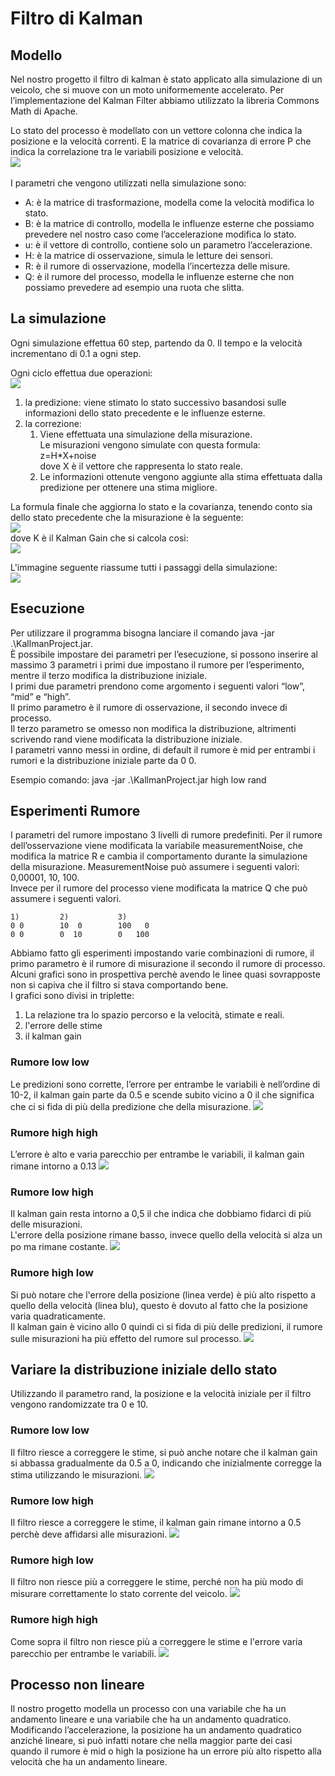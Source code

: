 # Filtro di Kalman

## Modello
Nel nostro progetto il filtro di kalman è stato applicato alla simulazione di un veicolo, che si muove con un moto uniformemente accelerato.
Per l’implementazione del Kalman Filter abbiamo utilizzato la libreria Commons Math di Apache.

Lo stato del processo è modellato con un vettore colonna che indica la posizione e la velocità correnti.
E la matrice di covarianza di errore P che indica la correlazione tra le variabili posizione e velocità.<br>
<img src="https://github.com/VittorioParagallo/IALAB_2019-2020/blob/master/Uncertainty/KallmanProject/img/formula.png"/><br><br>
I parametri che vengono utilizzati nella simulazione sono:
* A: è la matrice di trasformazione, modella come la velocità modifica lo stato.
* B: è la matrice di controllo, modella le influenze esterne che possiamo prevedere nel nostro caso come l’accelerazione modifica lo stato.
* u: è il vettore di controllo, contiene solo un parametro l’accelerazione.
* H: è la matrice di osservazione, simula le letture dei sensori.
* R: è il rumore di osservazione, modella l’incertezza delle misure.
* Q: è il rumore del processo, modella le influenze esterne che non possiamo prevedere ad esempio una ruota che slitta.

## La simulazione
Ogni simulazione effettua 60 step, partendo da 0.
Il tempo e la velocità incrementano di 0.1 a ogni step.

Ogni ciclo effettua due operazioni:
<br><img src="https://github.com/VittorioParagallo/IALAB_2019-2020/blob/master/Uncertainty/KallmanProject/img/formula1.png"/>
1. la predizione: viene stimato lo stato successivo basandosi sulle informazioni dello stato precedente e le influenze esterne.
1. la correzione:
   1. Viene effettuata una simulazione della misurazione.<br>Le misurazioni vengono simulate con questa formula:<br>z=H\*X+noise<br>dove X è il vettore che rappresenta lo stato reale.
   1. Le informazioni ottenute vengono aggiunte alla stima effettuata dalla predizione per ottenere una stima migliore.

La formula finale che aggiorna lo stato e la covarianza, tenendo conto sia dello stato precedente che la misurazione è la seguente:<br>
<img src="https://github.com/VittorioParagallo/IALAB_2019-2020/blob/master/Uncertainty/KallmanProject/img/formula2.png"/><br>
dove K è il Kalman Gain che si calcola così:<br>
<img src="https://github.com/VittorioParagallo/IALAB_2019-2020/blob/master/Uncertainty/KallmanProject/img/formula3.png"/><br>

L'immagine seguente riassume tutti i passaggi della simulazione:<br>
<img src="https://github.com/VittorioParagallo/IALAB_2019-2020/blob/master/Uncertainty/KallmanProject/img/kalflow.png"/><br>

## Esecuzione
Per utilizzare il programma bisogna lanciare il comando java -jar .\KallmanProject.jar.<br>
È possibile impostare dei parametri per l’esecuzione, si possono inserire al massimo 3 parametri i primi due impostano il rumore per l’esperimento, mentre il terzo modifica la distribuzione iniziale.<br>
I primi due parametri prendono come argomento i seguenti valori “low”, “mid” e “high”.<br>
Il primo parametro è il rumore di osservazione, il secondo invece di processo.<br>
Il terzo parametro se omesso non modifica la distribuzione, altrimenti scrivendo rand viene modificata la distribuzione iniziale.<br>
I parametri vanno messi in ordine, di default il rumore è mid per entrambi i rumori e la distribuzione iniziale parte da 0 0.<br>

Esempio comando:
java -jar .\KallmanProject.jar high low rand

## Esperimenti Rumore
I parametri del rumore impostano 3 livelli di rumore predefiniti.
Per il rumore dell’osservazione viene modificata la variabile measurementNoise, che modifica la matrice R e cambia il comportamento durante la simulazione della misurazione.
MeasurementNoise può assumere i seguenti valori: 0,00001, 10, 100.
<br>Invece per il rumore del processo viene modificata la matrice Q che può assumere i seguenti valori.
```
1)         2)           3)
0 0        10  0        100   0
0 0        0  10        0   100
```
Abbiamo fatto gli esperimenti impostando varie combinazioni di rumore, il primo parametro è il rumore di misurazione il secondo il rumore di processo.<br>
Alcuni grafici sono in prospettiva perchè avendo le linee quasi sovrapposte non si capiva che il filtro si stava comportando bene.<br>
I grafici sono divisi in triplette:
1. La relazione tra lo spazio percorso e la velocità, stimate e reali.
1. l'errore delle stime
1. il kalman gain
### Rumore low low
Le predizioni sono corrette, l’errore per entrambe le variabili è nell’ordine di 10-2, il kalman gain parte da 0.5 e scende subito vicino a 0 il che significa che ci si fida di più della predizione che della misurazione.
<img src="https://github.com/VittorioParagallo/IALAB_2019-2020/blob/master/Uncertainty/KallmanProject/img/explowlow.jpeg"/><br>
### Rumore high high
L’errore è alto e varia parecchio per entrambe le variabili, il kalman gain rimane intorno a 0.13
<img src="https://github.com/VittorioParagallo/IALAB_2019-2020/blob/master/Uncertainty/KallmanProject/img/exphighhigh.jpeg"/><br>
### Rumore low high
Il kalman gain resta intorno a 0,5 il che indica che dobbiamo fidarci di più delle misurazioni.<br>
L'errore della posizione rimane basso, invece quello della velocità si alza un po ma rimane costante.
<img src="https://github.com/VittorioParagallo/IALAB_2019-2020/blob/master/Uncertainty/KallmanProject/img/explowhigh.jpeg"/><br>
### Rumore high low
Si può notare che l'errore della posizione (linea verde) è più alto rispetto a quello della velocità (linea blu), questo è dovuto al fatto che la posizione varia quadraticamente.<br>
Il kalman gain è vicino allo 0 quindi ci si fida di più delle predizioni, il rumore sulle misurazioni ha più effetto del rumore sul processo.
<img src="https://github.com/VittorioParagallo/IALAB_2019-2020/blob/master/Uncertainty/KallmanProject/img/exphighlow.jpeg"/><br>
## Variare la distribuzione iniziale dello stato
Utilizzando il parametro rand, la posizione e la velocità iniziale per il filtro vengono randomizzate tra 0 e 10.
### Rumore low low
Il filtro riesce a correggere le stime, si può anche notare che il kalman gain si abbassa gradualmente da 0.5 a 0, indicando che inizialmente corregge la stima utilizzando le misurazioni.
<img src="https://github.com/VittorioParagallo/IALAB_2019-2020/blob/master/Uncertainty/KallmanProject/img/explowlowrand.jpeg"/><br>
### Rumore low high
Il filtro riesce a correggere le stime, il kalman gain rimane intorno a 0.5 perchè deve affidarsi alle misurazioni.
<img src="https://github.com/VittorioParagallo/IALAB_2019-2020/blob/master/Uncertainty/KallmanProject/img/explowhighrand.jpeg"/><br>
### Rumore high low
Il filtro non riesce più a correggere le stime, perché non ha più modo di misurare correttamente lo stato corrente del veicolo.
<img src="https://github.com/VittorioParagallo/IALAB_2019-2020/blob/master/Uncertainty/KallmanProject/img/exphighlowrand.jpeg"/><br>
### Rumore high high
Come sopra il filtro non riesce più a correggere le stime e l'errore varia parecchio per entrambe le variabili.
<img src="https://github.com/VittorioParagallo/IALAB_2019-2020/blob/master/Uncertainty/KallmanProject/img/exphighighrand.jpeg"/><br>

## Processo non lineare
Il nostro progetto modella un processo con una variabile che ha un andamento lineare e una variabile che ha un andamento quadratico.
Modificando l’accelerazione, la posizione ha un andamento quadratico anziché lineare, si può infatti notare che nella maggior parte dei casi quando il rumore è mid o high la posizione ha un errore più alto rispetto alla velocità che ha un andamento lineare.
